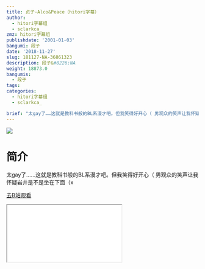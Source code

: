 ```yaml
---
title: 贞子-Alco&Peace（hitori字幕）
author:
  - hitori字幕组
  - sclarkca_
zmz: hitori字幕组
publishdate: '2001-01-03'
bangumi: 段子
date: '2018-11-27'
slug: 181127-NA-36861323
description: 段子&#8226;NA
weight: 18873.0
bangumis:
  - 段子
tags:
categories:
  - hitori字幕组
  - sclarkca_

brief: "太gay了……这就是教科书般的BL系漫才吧。但我笑得好开心（ 男观众的笑声让我怀疑岩井是不是坐在下面（x"
---
```

![](https://i.imgur.com/LeYHm7X.jpg)
# 简介  
太gay了……这就是教科书般的BL系漫才吧。但我笑得好开心（
男观众的笑声让我怀疑岩井是不是坐在下面（x  

[去B站观看](https://www.bilibili.com/video/av36861323/)
<div class ="resp-container"><iframe class="testiframe" src="//player.bilibili.com/player.html?aid=36861323"", scrolling="no", allowfullscreen="true" > </iframe></div> 
